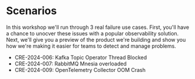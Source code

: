 # Scenarios

In this workshop we'll run through 3 real failure use cases.  First, you'll have a chance to unocver these issues with a popular observability solution.  Next, we'll give you a preview of the product we're building and show you how we're making it easier for teams to detect and manage problems.   

* CRE-2024-006: Kafka Topic Operator Thread Blocked
* CRE-2024-007: RabbitMQ Mnesia overloaded
* CRE-2024-009: OpenTelemetry Collector OOM Crash
